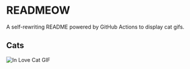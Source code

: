 # READMEOW

A self-rewriting README powered by GitHub Actions to display cat gifs.

## Cats

![In Love Cat GIF](https://media3.giphy.com/media/MDJ9IbxxvDUQM/200.gif?cid=9acd02dad1g3lucf7gn6txfyx0sbkcvggb77e2zd6jgq1s80&ep=v1_gifs_search&rid=200.gif&ct=g)
